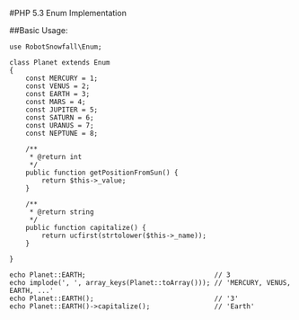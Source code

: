 #PHP 5.3 Enum Implementation

##Basic Usage:

    use RobotSnowfall\Enum;

    class Planet extends Enum
    {
        const MERCURY = 1;
        const VENUS = 2;
        const EARTH = 3;
        const MARS = 4;
        const JUPITER = 5;
        const SATURN = 6;
        const URANUS = 7;
        const NEPTUNE = 8;

        /**
         * @return int
         */
        public function getPositionFromSun() {
            return $this->_value;
        }

        /**
         * @return string
         */
        public function capitalize() {
            return ucfirst(strtolower($this->_name));
        }

    }

    echo Planet::EARTH;                                // 3
    echo implode(', ', array_keys(Planet::toArray())); // 'MERCURY, VENUS, EARTH, ...'
    echo Planet::EARTH();                              // '3'
    echo Planet::EARTH()->capitalize();                // 'Earth'
